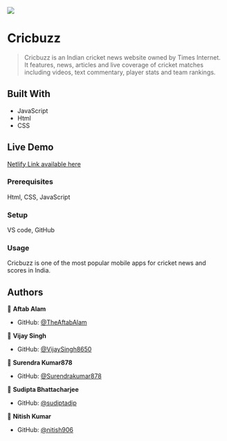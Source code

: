 
![](https://img.shields.io/badge/Microverse-blueviolet)

# Cricbuzz

>Cricbuzz is an Indian cricket news website owned by Times Internet. It features, news, articles and live coverage of cricket matches including videos, text commentary, player stats and team rankings. 


## Built With

- JavaScript
- Html
- CSS

## Live Demo 

[Netlify Link available here](https://luxury-douhua-2f73cb.netlify.app/)





### Prerequisites
Html, 
CSS, JavaScript

### Setup
VS code,
GitHub


### Usage
Cricbuzz is one of the most popular mobile apps for cricket news and scores in India.




## Authors

👤 **Aftab Alam**

- GitHub: [@TheAftabAlam](https://github.com/Theaftabalam)


👤 **Vijay Singh**

- GitHub: [@VijaySingh8650](https://github.com/VijaySingh8650)


👤 **Surendra Kumar878**

- GitHub: [@Surendrakumar878](https://github.com/Surendrakumar878)

👤 **Sudipta Bhattacharjee**

- GitHub: [@sudiptadip](https://github.com/sudiptadip)

👤 **Nitish Kumar**

- GitHub: [@nitish906](https://github.com/nitish906)

